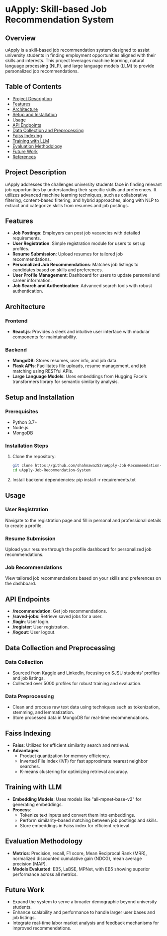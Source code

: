 # uApply: Skill-based Job Recommendation System

## Overview
uApply is a skill-based job recommendation system designed to assist university students in finding employment opportunities aligned with their skills and interests. This project leverages machine learning, natural language processing (NLP), and large language models (LLM) to provide personalized job recommendations.

## Table of Contents
- [Project Description](#project-description)
- [Features](#features)
- [Architecture](#architecture)
- [Setup and Installation](#setup-and-installation)
- [Usage](#usage)
- [API Endpoints](#api-endpoints)
- [Data Collection and Preprocessing](#data-collection-and-preprocessing)
- [Faiss Indexing](#faiss-indexing)
- [Training with LLM](#training-with-llm)
- [Evaluation Methodology](#evaluation-methodology)
- [Future Work](#future-work)
- [References](#references)

## Project Description
uApply addresses the challenges university students face in finding relevant job opportunities by understanding their specific skills and preferences. It utilizes advanced machine learning techniques, such as collaborative filtering, content-based filtering, and hybrid approaches, along with NLP to extract and categorize skills from resumes and job postings.

## Features
- **Job Postings**: Employers can post job vacancies with detailed requirements.
- **User Registration**: Simple registration module for users to set up profiles.
- **Resume Submission**: Upload resumes for tailored job recommendations.
- **Personalized Job Recommendations**: Matches job listings to candidates based on skills and preferences.
- **User Profile Management**: Dashboard for users to update personal and career information.
- **Job Search and Authentication**: Advanced search tools with robust authentication.

## Architecture
### Frontend
- **React.js**: Provides a sleek and intuitive user interface with modular components for maintainability.

### Backend
- **MongoDB**: Stores resumes, user info, and job data.
- **Flask APIs**: Facilitates file uploads, resume management, and job matching using RESTful APIs.
- **Large Language Models**: Uses embeddings from Hugging Face's transformers library for semantic similarity analysis.

## Setup and Installation
### Prerequisites
- Python 3.7+
- Node.js
- MongoDB

### Installation Steps
1. Clone the repository:
   ```bash
   git clone https://github.com/shahnawaz52/uApply-Job-Recommendation-System.git
   cd uApply-Job-Recommendation-System
2. Install backend dependencies: pip install -r requirements.txt


## Usage
### User Registration
Navigate to the registration page and fill in personal and professional details to create a profile.

### Resume Submission
Upload your resume through the profile dashboard for personalized job recommendations.

### Job Recommendations
View tailored job recommendations based on your skills and preferences on the dashboard.

## API Endpoints
- **/recommendation**: Get job recommendations.
- **/saved-jobs**: Retrieve saved jobs for a user.
- **/login**: User login.
- **/register**: User registration.
- **/logout**: User logout.

## Data Collection and Preprocessing
### Data Collection
- Sourced from Kaggle and LinkedIn, focusing on SJSU students' profiles and job listings.
- Collected over 5000 profiles for robust training and evaluation.

### Data Preprocessing
- Clean and process raw text data using techniques such as tokenization, stemming, and lemmatization.
- Store processed data in MongoDB for real-time recommendations.

## Faiss Indexing
- **Faiss**: Utilized for efficient similarity search and retrieval.
- **Advantages**:
  - Product quantization for memory efficiency.
  - Inverted File Index (IVF) for fast approximate nearest neighbor searches.
  - K-means clustering for optimizing retrieval accuracy.

## Training with LLM
- **Embedding Models**: Uses models like "all-mpnet-base-v2" for generating embeddings.
- **Process**:
  - Tokenize text inputs and convert them into embeddings.
  - Perform similarity-based matching between job postings and skills.
  - Store embeddings in Faiss index for efficient retrieval.

## Evaluation Methodology
- **Metrics**: Precision, recall, F1 score, Mean Reciprocal Rank (MRR), normalized discounted cumulative gain (NDCG), mean average precision (MAP).
- **Models Evaluated**: EB5, LaBSE, MPNet, with EB5 showing superior performance across all metrics.

## Future Work
- Expand the system to serve a broader demographic beyond university students.
- Enhance scalability and performance to handle larger user bases and job listings.
- Integrate real-time labor market analysis and feedback mechanisms for improved recommendations.
